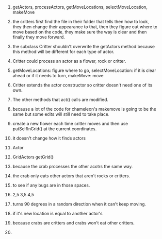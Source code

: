 1. getActors, processActors, getMoveLocations, selectMoveLocation, makeMove
2. the critters first find the file in their folder that tells then how to look, they then change their appearance to that, then they figure out where to move based on the code, they make sure the way is clear and then finally they move forward.
3. the subclass Critter shouldn't overwrite the getActors method because this method will be different for each type of actor.
4. Critter could process an actor as a flower, rock or critter.
5. getMoveLocations: figure where to go, selectMoveLocation: if it is clear ahead or if it needs to turn, makeMove: move
6. Critter extends the actor constructor so critter doesn't need one of its own.

1. The other methods that act() calls are modified.
2. because  a lot of the code for chameleon's makemove is going to be the same but some edits will still need to take place.
3. create a new flower each time critter moves and then use putSelfInGrid() at the current coordinates.
4. it doesn't change how it finds actors
5. Actor
6. GridActors getGrid()

1. because the crab processes the other acotrs the same way.
2. the crab only eats other actors that aren't rocks or critters.
3. to see if any bugs are in those spaces.
4. 2,5  3,5  4,5
5. turns 90 degrees in a random direction when it can't keep moving.
6. if it's new location is equal to another actor's
7. because crabs are critters and crabs won't eat other critters.

1.
